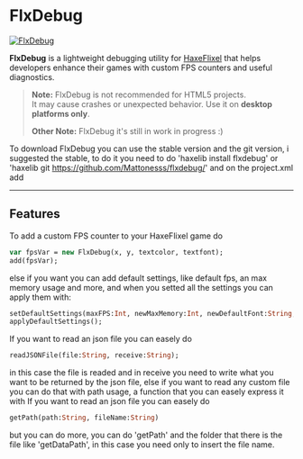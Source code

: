 # FlxDebug
[![FlxDebug](https://badgen.net/haxelib/d/flxdebug?color=blue)](https://lib.haxe.org/p/flxdebug/)

**FlxDebug** is a lightweight debugging utility for [HaxeFlixel](https://haxeflixel.com/) that helps developers enhance their games with custom FPS counters and useful diagnostics.

> **Note:** FlxDebug is not recommended for HTML5 projects.  
> It may cause crashes or unexpected behavior. Use it on **desktop platforms only**.
>
> **Other Note:** FlxDebug it's still in work in progress :)


To download FlxDebug you can use the stable version and the git version, i suggested the stable, to do it you need to do 'haxelib install flxdebug' or 'haxelib git https://github.com/Mattonesss/flxdebug/' and on the project.xml add <haxelib name="flxdebug" />

---

## Features

To add a custom FPS counter to your HaxeFlixel game do
```haxe
var fpsVar = new FlxDebug(x, y, textcolor, textfont);
add(fpsVar);
```

else if you want you can add default settings, like default fps, an max memory usage and more, and when you setted all the settings you can apply them with:
```haxe
setDefaultSettings(maxFPS:Int, newMaxMemory:Int, newDefaultFont:String, newDefaultSize:Int, newDefaultColor:Int);
applyDefaultSettings();
```

If you want to read an json file you can easely do
```haxe
readJSONFile(file:String, receive:String);
```
in this case the file is readed and in receive you need to write what you want to be returned by the json file,
else if you want to read any custom file you can do that with path usage, a function that you can easely express it with
If you want to read an json file you can easely do
```haxe
getPath(path:String, fileName:String)
```
but you can do more, you can do 'getPath' and the folder that there is the file like 'getDataPath', in this case you need only to insert the file name.
